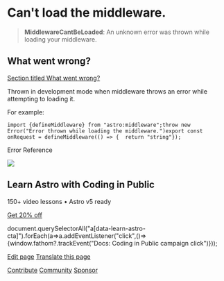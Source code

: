 Can't load the middleware.
==========================

> **MiddlewareCantBeLoaded**: An unknown error was thrown while loading your middleware.

What went wrong?
----------------

[Section titled What went wrong?](#what-went-wrong)

Thrown in development mode when middleware throws an error while attempting to loading it.

For example:

    import {defineMiddleware} from "astro:middleware";throw new Error("Error thrown while loading the middleware.")export const onRequest = defineMiddleware(() => {  return "string"});

Error Reference

![](/_astro/CodingInPublic.DpaYu7Qd_5sx41.webp)

Learn Astro with **Coding in Public**
-------------------------------------

150+ video lessons • Astro v5 ready

[Get 20% off](https://learnastro.dev?code=ASTRO_PROMO)

document.querySelectorAll("a\[data-learn-astro-cta\]").forEach(a=>a.addEventListener("click",()=>{window.fathom?.trackEvent("Docs: Coding in Public campaign click")}));

[Edit page](https://github.com/withastro/astro/blob/main/packages/astro/src/core/errors/errors-data.ts) [Translate this page](https://contribute.docs.astro.build/guides/i18n/)

[Contribute](/en/contribute/) [Community](https://astro.build/chat) [Sponsor](https://opencollective.com/astrodotbuild)